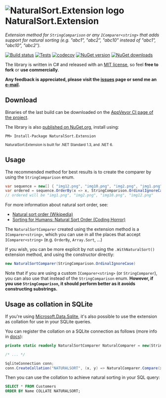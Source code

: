 ![NaturalSort.Extension logo](https://raw.githubusercontent.com/tompazourek/NaturalSort.Extension/master/assets/logo_32.png) NaturalSort.Extension
=====================

*Extension method for `StringComparison` or any `IComparer<string>` that adds support for natural sorting  (e.g. "abc1", "abc2", "abc10" instead of "abc1", "abc10", "abc2").*

[![Build status](https://img.shields.io/appveyor/ci/tompazourek/naturalsort-extension/master.svg)](https://ci.appveyor.com/project/tompazourek/naturalsort-extension)
[![Tests](https://img.shields.io/appveyor/tests/tompazourek/naturalsort-extension/master.svg)](https://ci.appveyor.com/project/tompazourek/naturalsort-extension/build/tests)
[![codecov](https://codecov.io/gh/tompazourek/NaturalSort.Extension/branch/master/graph/badge.svg?token=31JTU6543K)](https://codecov.io/gh/tompazourek/NaturalSort.Extension)
[![NuGet version](https://img.shields.io/nuget/v/NaturalSort.Extension.svg)](https://www.nuget.org/packages/NaturalSort.Extension/)
[![NuGet downloads](https://img.shields.io/nuget/dt/NaturalSort.Extension.svg)](https://www.nuget.org/packages/NaturalSort.Extension/)


The library is written in C# and released with an [MIT license](https://raw.githubusercontent.com/tompazourek/NaturalSort.Extension/master/LICENSE), so feel **free to fork** or **use commercially**.

**Any feedback is appreciated, please visit the [issues](https://github.com/tompazourek/NaturalSort.Extension/issues?state=open) page or send me an [e-mail](mailto:tom.pazourek@gmail.com).**

Download
--------

Binaries of the last build can be downloaded on the [AppVeyor CI page of the project](https://ci.appveyor.com/project/tompazourek/naturalsort-extension/build/artifacts).

The library is also [published on NuGet.org](https://www.nuget.org/packages/NaturalSort.Extension/), install using:

```
PM> Install-Package NaturalSort.Extension
```

<sup>NaturalSort.Extension is built for .NET Standard 1.3, and .NET 6.</sup>

Usage
-----

The recommended method for best results is to create the comparer by using the `StringComparison` enum.

```csharp
var sequence = new[] { "img12.png", "img10.png", "img2.png", "img1.png" };
var ordered = sequence.OrderBy(x => x, StringComparison.OrdinalIgnoreCase.WithNaturalSort());
// ordered will be "img1.png", "img2.png", "img10.png", "img12.png"
```

For more information about natural sort order, see:

- [Natural sort order (Wikipedia)](https://en.wikipedia.org/wiki/Natural_sort_order)
- [Sorting for Humans: Natural Sort Order (Coding Horror)](https://blog.codinghorror.com/sorting-for-humans-natural-sort-order/)

The `NaturalSortComparer` created using the extension method is a `IComparer<string>`, which you can use in all the places that accept `IComparer<string>` (e.g. `OrderBy`, `Array.Sort`, ...)

If you wish, you can be more explicit by not using the `.WithNaturalSort()` extension method, and using the constructor directly:

```csharp
new NaturalSortComparer(StringComparison.OrdinalIgnoreCase)
```

Note that if you are using a custom `IComparer<string>` (or `StringComparer`), you can also use that instead of the `StringComparison` enum. **However, if you use `StringComparison`, it should perform better as it avoids constructing substrings.**

Usage as collation in SQLite
----------------------------

If you're using [Microsoft.Data.Sqlite](https://docs.microsoft.com/en-us/dotnet/standard/data/sqlite/), it's also possible to use the extension as collation for use in your SQLite queries.

You can register the collation on a SQLite connection as follows (more info in [docs](https://docs.microsoft.com/en-us/dotnet/standard/data/sqlite/collation)):

```csharp
private static readonly NaturalSortComparer NaturalComparer = new(StringComparison.InvariantCultureIgnoreCase);

/* ... */

SqliteConnection conn;
conn.CreateCollation("NATURALSORT", (x, y) => NaturalComparer.Compare(x, y));
```

Then you can use the collation to achieve natural sorting in your SQL query:

```sql
SELECT * FROM Customers
ORDER BY Name COLLATE NATURALSORT;
```
